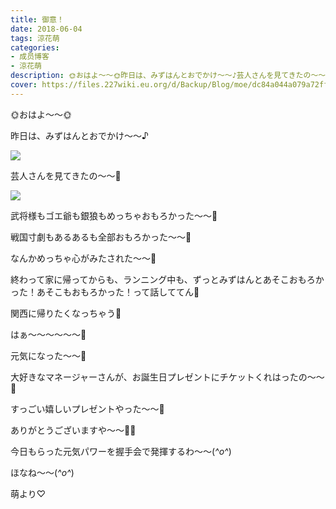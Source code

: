 ```yaml
---
title: 御意！
date: 2018-06-04
tags: 涼花萌
categories: 
- 成员博客
- 涼花萌
description: 🌞おはよ〜〜🌞昨日は、みずはんとおでかけ～～♪芸人さんを見てきたの〜〜💓武将様もゴエ爺も銀狼もめっちゃおもろかった〜〜...
cover: https://files.227wiki.eu.org/d/Backup/Blog/moe/dc84a044a079a72ff129e46533e7f.jpg 
---
```








🌞おはよ〜〜🌞





昨日は、みずはんとおでかけ～～♪


![](https://files.227wiki.eu.org/d/Backup/Blog/moe/dc84a044a079a72ff129e46533e7f.jpg)











芸人さんを見てきたの〜〜💓



![](https://files.227wiki.eu.org/d/Backup/Blog/moe/dc84a044a079a72ff129e46533e7f-01.jpg)









武将様もゴエ爺も銀狼もめっちゃおもろかった〜〜💓




戦国寸劇もあるあるも全部おもろかった〜〜💓






なんかめっちゃ心がみたされた〜〜💓





終わって家に帰ってからも、ランニング中も、ずっとみずはんとあそこおもろかった！あそこもおもろかった！って話しててん🤗







関西に帰りたくなっちゃう💓







はぁ〜〜〜〜〜〜💓



元気になった〜〜💓







大好きなマネージャーさんが、お誕生日プレゼントにチケットくれはったの〜〜💓




すっごい嬉しいプレゼントやった〜〜🙈



ありがとうございますや〜〜💓💓








今日もらった元気パワーを握手会で発揮するわ〜〜(*^o^*)









ほなね〜〜(*^o^*)





萌より♡


